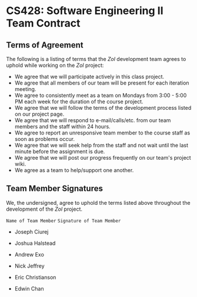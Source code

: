 # CS428: Software Engineering II Team Contract #

## Terms of Agreement ##

The following is a listing of terms that the *Zol* development team agrees to uphold while working on the *Zol* project:

- We agree that we will participate actively in this class project.
- We agree that all members of our team will be present for each iteration meeting.
- We agree to consistently meet as a team on Mondays from 3:00 - 5:00 PM each week for the duration of the course project.
- We agree that we will follow the terms of the development process listed on our project page.
- We agree that we will respond to e-mail/calls/etc. from our team members and the staff within 24 hours.
- We agree to report an unresponsive team member to the course staff as soon as problems occur.
- We agree that we will seek help from the staff and not wait until the last minute before the assignment is due.
- We agree that we will post our progress frequently on our team's project wiki.
- We agree as a team to help/support one another.

## Team Member Signatures ##

We, the undersigned, agree to uphold the terms listed above throughout the development of the *Zol* project.

`Name of Team Member` `Signature of Team Member`

- Joseph Ciurej

- Joshua Halstead

- Andrew Exo

- Nick Jeffrey

- Eric Christianson

- Edwin Chan
